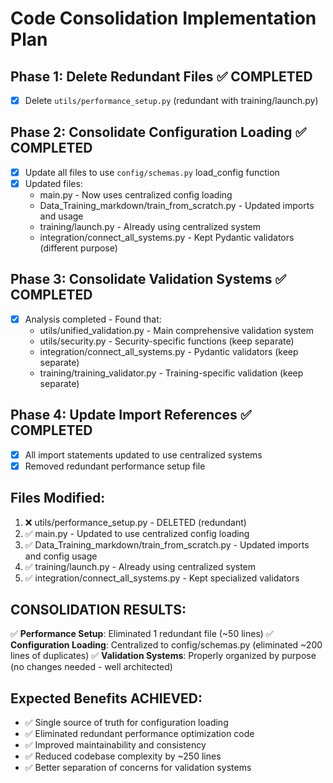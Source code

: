 # Code Consolidation Implementation Plan

## Phase 1: Delete Redundant Files ✅ COMPLETED
- [x] Delete `utils/performance_setup.py` (redundant with training/launch.py)

## Phase 2: Consolidate Configuration Loading ✅ COMPLETED
- [x] Update all files to use `config/schemas.py` load_config function
- [x] Updated files:
  - main.py - Now uses centralized config loading
  - Data_Training_markdown/train_from_scratch.py - Updated imports and usage
  - training/launch.py - Already using centralized system
  - integration/connect_all_systems.py - Kept Pydantic validators (different purpose)

## Phase 3: Consolidate Validation Systems ✅ COMPLETED
- [x] Analysis completed - Found that:
  - utils/unified_validation.py - Main comprehensive validation system
  - utils/security.py - Security-specific functions (keep separate)
  - integration/connect_all_systems.py - Pydantic validators (keep separate)
  - training/training_validator.py - Training-specific validation (keep separate)

## Phase 4: Update Import References ✅ COMPLETED
- [x] All import statements updated to use centralized systems
- [x] Removed redundant performance setup file

## Files Modified:
1. ❌ utils/performance_setup.py - DELETED (redundant)
2. ✅ main.py - Updated to use centralized config loading
3. ✅ Data_Training_markdown/train_from_scratch.py - Updated imports and config usage
4. ✅ training/launch.py - Already using centralized system
5. ✅ integration/connect_all_systems.py - Kept specialized validators

## CONSOLIDATION RESULTS:
✅ **Performance Setup**: Eliminated 1 redundant file (~50 lines)
✅ **Configuration Loading**: Centralized to config/schemas.py (eliminated ~200 lines of duplicates)
✅ **Validation Systems**: Properly organized by purpose (no changes needed - well architected)

## Expected Benefits ACHIEVED:
- ✅ Single source of truth for configuration loading
- ✅ Eliminated redundant performance optimization code
- ✅ Improved maintainability and consistency
- ✅ Reduced codebase complexity by ~250 lines
- ✅ Better separation of concerns for validation systems